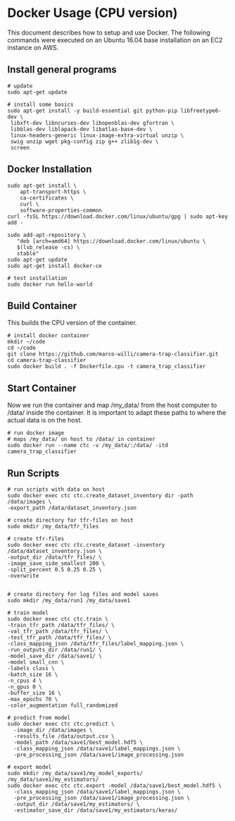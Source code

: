 # Docker Usage (CPU version)

This document describes how to setup and use Docker. The following commands were executed on an Ubuntu 16.04 base installation on an EC2 instance on AWS.


## Install general programs

```
# update
sudo apt-get update

# install some basics
sudo apt-get install -y build-essential git python-pip libfreetype6-dev \
 libxft-dev libncurses-dev libopenblas-dev gfortran \
 libblas-dev liblapack-dev libatlas-base-dev \
 linux-headers-generic linux-image-extra-virtual unzip \
 swig unzip wget pkg-config zip g++ zlib1g-dev \
 screen
```

## Docker Installation

```
sudo apt-get install \
    apt-transport-https \
    ca-certificates \
    curl \
    software-properties-common
curl -fsSL https://download.docker.com/linux/ubuntu/gpg | sudo apt-key add -

sudo add-apt-repository \
   "deb [arch=amd64] https://download.docker.com/linux/ubuntu \
   $(lsb_release -cs) \
   stable"
sudo apt-get update
sudo apt-get install docker-ce

# test installation
sudo docker run hello-world
```

## Build Container

This builds the CPU version of the container.

```
# install docker container
mkdir ~/code
cd ~/code
git clone https://github.com/marco-willi/camera-trap-classifier.git
cd camera-trap-classifier
sudo docker build . -f Dockerfile.cpu -t camera_trap_classifier
```

## Start Container

Now we run the container and map /my_data/ from the host computer to /data/ inside the container. It is important to adapt these paths to where the actual data is on the host.

```
# run docker image
# maps /my_data/ on host to /data/ in container
sudo docker run --name ctc -v /my_data/:/data/ -itd camera_trap_classifier
```

## Run Scripts

```
# run scripts with data on host
sudo docker exec ctc ctc.create_dataset_inventory dir -path /data/images \
-export_path /data/dataset_inventory.json

# create directory for tfr-files on host
sudo mkdir /my_data/tfr_files

# create tfr-files
sudo docker exec ctc ctc.create_dataset -inventory /data/dataset_inventory.json \
-output_dir /data/tfr_files/ \
-image_save_side_smallest 200 \
-split_percent 0.5 0.25 0.25 \
-overwrite


# create directory for log files and model saves
sudo mkdir /my_data/run1 /my_data/save1

# train model
sudo docker exec ctc ctc.train \
-train_tfr_path /data/tfr_files/ \
-val_tfr_path /data/tfr_files/ \
-test_tfr_path /data/tfr_files/ \
-class_mapping_json /data/tfr_files/label_mapping.json \
-run_outputs_dir /data/run1/ \
-model_save_dir /data/save1/ \
-model small_cnn \
-labels class \
-batch_size 16 \
-n_cpus 4 \
-n_gpus 0 \
-buffer_size 16 \
-max_epochs 70 \
-color_augmentation full_randomized

# predict from model
sudo docker exec ctc ctc.predict \
  -image_dir /data/images \
  -results_file /data/output.csv \
  -model_path /data/save1/best_model.hdf5 \
  -class_mapping_json /data/save1/label_mappings.json \
  -pre_processing_json /data/save1/image_processing.json

# export model
sudo mkdir /my_data/save1/my_model_exports/ /my_data/save1/my_estimators/
sudo docker exec ctc ctc.export -model /data/save1/best_model.hdf5 \
  -class_mapping_json /data/save1/label_mappings.json \
  -pre_processing_json /data/save1/image_processing.json \
  -output_dir /data/save1/my_estimators/ \
  -estimator_save_dir /data/save1/my_estimators/keras/

  ```
